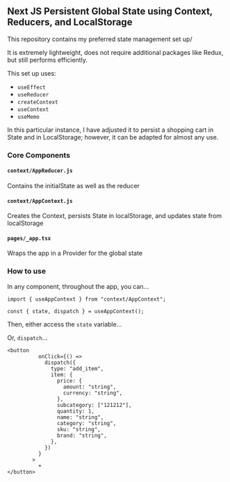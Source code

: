 ## Next JS Persistent Global State using Context, Reducers, and LocalStorage

This repository contains my preferred state management set up/

It is extremely lightweight, does not require additional packages like Redux, but still performs efficiently.

This set up uses:

- `useEffect`
- `useReducer`
- `createContext`
- `useContext`
- `useMemo`

In this particular instance, I have adjusted it to persist a shopping cart in State and in LocalStorage; however, it can be adapted for almost any use.

### Core Components

#### `context/AppReducer.js`

Contains the initialState as well as the reducer

#### `context/AppContext.js`

Creates the Context, persists State in localStorage, and updates state from localStorage

#### `pages/_app.tsx`

Wraps the app in a Provider for the global state

### How to use

In any component, throughout the app, you can...

`import { useAppContext } from "context/AppContext";`

`const { state, dispatch } = useAppContext();`

Then, either access the `state` variable...

Or, `dispatch`...

```
<button
          onClick={() =>
            dispatch({
              type: "add_item",
              item: {
                price: {
                  amount: "string",
                  currency: "string",
                },
                subcategory: ["121212"],
                quantity: 1,
                name: "string",
                category: "string",
                sku: "string",
                brand: "string",
              },
            })
          }
        >
          +
</button>
```
